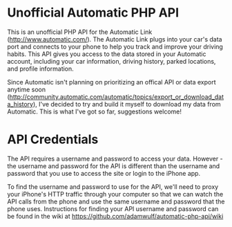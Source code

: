 # Unofficial Automatic PHP API

This is an unofficial PHP API for the Automatic Link (http://www.automatic.com/). The Automatic Link plugs into your car's data port and connects to your phone to help you track and improve your driving habits. This API gives you access to the data stored in your Automatic account, including your car information, driving history, parked locations, and profile information.

Since Automatic isn't planning on prioritizing an offical API or data export anytime soon (http://community.automatic.com/automatic/topics/export_or_download_data_history), I've decided to try and build it myself to download my data from Automatic. This is what I've got so far, suggestions welcome!

# API Credentials

The API requires a username and password to access your data. However - the username and password for the API is different than the username and password that you use to access the site or login to the iPhone app.

To find the username and password to use for the API, we'll need to proxy your iPhone's HTTP traffic through your computer so that we can watch the API calls from the phone and use the same username and password that the phone uses. Instructions for finding your API username and password can be found in the wiki at https://github.com/adamwulf/automatic-php-api/wiki
